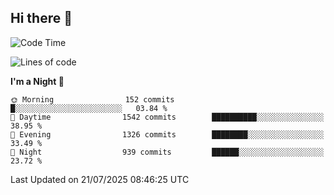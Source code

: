 ## Hi there 👋

<!--
**Wangmerlyn/Wangmerlyn** is a ✨ _special_ ✨ repository because its `README.md` (this file) appears on your GitHub profile.

Here are some ideas to get you started:

- 🔭 I’m currently working on ...
- 🌱 I’m currently learning ...
- 👯 I’m looking to collaborate on ...
- 🤔 I’m looking for help with ...
- 💬 Ask me about ...
- 📫 How to reach me: ...
- 😄 Pronouns: ...
- ⚡ Fun fact: ...
-->
<!--START_SECTION:waka-->
![Code Time](http://img.shields.io/badge/Code%20Time-427%20hrs%2013%20mins-blue)

![Lines of code](https://img.shields.io/badge/From%20Hello%20World%20I%27ve%20Written-20.2%20million%20lines%20of%20code-blue)

**I'm a Night 🦉** 

```text
🌞 Morning                152 commits         █░░░░░░░░░░░░░░░░░░░░░░░░   03.84 % 
🌆 Daytime                1542 commits        ██████████░░░░░░░░░░░░░░░   38.95 % 
🌃 Evening                1326 commits        ████████░░░░░░░░░░░░░░░░░   33.49 % 
🌙 Night                  939 commits         ██████░░░░░░░░░░░░░░░░░░░   23.72 % 
```



 Last Updated on 21/07/2025 08:46:25 UTC
<!--END_SECTION:waka-->
